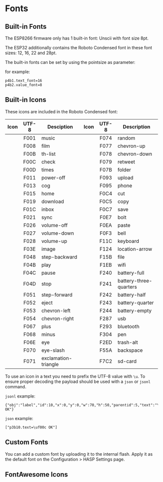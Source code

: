 <h1>Fonts</h1>

## Built-in Fonts

The ESP8266 firmware only has 1 built-in font: Unscii with font size 8pt.

The ESP32 additionally contains the Roboto Condensed font in these font sizes: 12, 16, 22 and 28pt.

The built-in fonts can be set by using the pointsize as parameter:

for example:
```
p4b1.text_font=16
p4b2.value_font=8
```

## Built-in Icons

These icons are included in the Roboto Condensed font:

|Icon|UTF-8|Desciption|Icon|UTF-8|Description
|:--:|:------:|----|:--:|:-----:|-----------
| <i class="fa fa-music"></i> | F001| music	| <i class="fa fa-random"></i> | F074| random
| <i class="fa fa-film"></i> | F008| film	| <i class="fa fa-chevron-up"></i> | F077| chevron-up
| <i class="fa fa-th-list"></i> | F00B| th-list	| <i class="fa fa-chevron-down"></i> | F078| chevron-down
| <i class="fa fa-check"></i> | F00C| check	| <i class="fa fa-retweet"></i> | F079| retweet
| <i class="fa fa-times"></i> | F00D| times	| <i class="fa fa-folder"></i> | F07B| folder
| <i class="fa fa-power-off"></i> | F011| power-off	| <i class="fa fa-upload"></i> | F093| upload
| <i class="fa fa-cog"></i> | F013| cog	| <i class="fa fa-phone"></i> | F095| phone
| <i class="fa fa-home"></i> | F015| home	| <i class="fa fa-cut"></i> | F0C4| cut
| <i class="fa fa-download"></i> | F019| download	| <i class="fa fa-copy"></i> | F0C5| copy
| <i class="fa fa-inbox"></i> | F01C| inbox	| <i class="fa fa-save"></i> | F0C7| save
| <i class="fa fa-refresh"></i> | F021| sync	| <i class="fa fa-bolt"></i> | F0E7| bolt
| <i class="fa fa-volume-off"></i> | F026| volume-off	| <i class="fa fa-paste"></i> | F0EA| paste
| <i class="fa fa-volume-down"></i> | F027| volume-down	| <i class="fa fa-bell"></i> | F0F3| bell
| <i class="fa fa-volume-up"></i> | F028| volume-up	| <i class="fa fa-keyboard-o"></i> | F11C| keyboard
| <i class="fa fa-image"></i> | F03E| image	| <i class="fa fa-location-arrow"></i> | F124| location-arrow
| <i class="fa fa-step-backward"></i> | F048| step-backward	| <i class="fa fa-file"></i> | F15B| file
| <i class="fa fa-play"></i> | F04B| play	| <i class="fa fa-wifi"></i> | F1EB| wifi
| <i class="fa fa-pause"></i> | F04C| pause	| <i class="fa fa-battery-full"></i> | F240| battery-full
| <i class="fa fa-stop"></i> | F04D| stop	| <i class="fa fa-battery-three-quarters"></i> | F241| battery-three-quarters
| <i class="fa fa-step-forward"></i> | F051| step-forward	| <i class="fa fa-battery-half"></i> | F242| battery-half
| <i class="fa fa-eject"></i> | F052| eject	| <i class="fa fa-battery-quarter"></i> | F243| battery-quarter
| <i class="fa fa-chevron-left"></i> | F053| chevron-left	| <i class="fa fa-battery-empty"></i> | F244| battery-empty
| <i class="fa fa-chevron-right"></i> | F054| chevron-right	| <i class="fa fa-usb"></i> | F287| usb
| <i class="fa fa-plus"></i> | F067| plus	| <i class="fa fa-bluetooth"></i> | F293| bluetooth
| <i class="fa fa-minus"></i> | F068| minus	| <i class="fa fa-pencil"></i> | F304| pen
| <i class="fa fa-eye"></i> | F06E| eye	| <i class="fa fa-trash"></i> | F2ED| trash-alt
| <i class="fa fa-eye-slash"></i> | F070| eye-slash	| <i class="fa fa-backspace"></i> | F55A| backspace
| <i class="fa fa-exclamation-triangle"></i> | F071| exclamation-triangle	| <i class="fa fa-sd-card"></i> | F7C2| sd-card

To use an icon in a text you need to prefix the UTF-8 value with `\u`.
To ensure proper decoding the payload should be used with a `json` or `jsonl` command.

`jsonl` example:
```
{"obj":"label","id":10,"x":0,"y":0,"w":70,"h":50,"parentid":5,"text":"\uf00c OK"}
```

`json` example:
```
["p3b10.text=\uf00c OK"]
```

## Custom Fonts

You can add a custom font by uploading it to the internal flash.
Apply it as the default font on the Configuration > HASP Settings page.

## FontAwesome Icons

